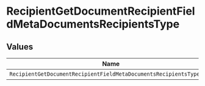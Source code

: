 # RecipientGetDocumentRecipientFieldMetaDocumentsRecipientsType


## Values

| Name                                                                | Value                                                               |
| ------------------------------------------------------------------- | ------------------------------------------------------------------- |
| `RecipientGetDocumentRecipientFieldMetaDocumentsRecipientsTypeName` | name                                                                |